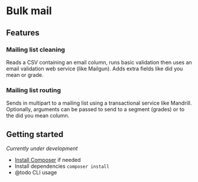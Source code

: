 # Bulk mail

## Features

### Mailing list cleaning 

Reads a CSV containing an email column, runs basic validation then uses an email validation web service (like Mailgun).
Adds extra fields like did you mean or grade.

### Mailing list routing

Sends in multipart to a mailing list using a transactional service like Mandrill.
Optionally, arguments can be passed to send to a segment (grades) or to the did you mean column.

## Getting started

_Currently under development_

* [Install Composer](https://getcomposer.org/doc/00-intro.md#system-requirements) if needed 
* Install dependencies `composer install`
* @todo CLI usage
